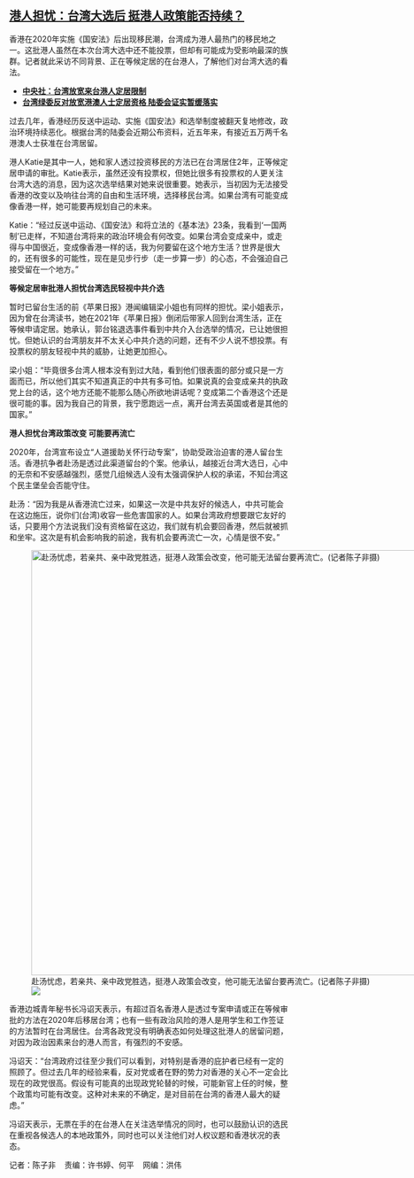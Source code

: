 <!--1703519284000-->
[港人担忧：台湾大选后 挺港人政策能否持续？](https://www.rfa.org/mandarin/yataibaodao/gangtai/ec-12252023095406.html)
------

<p><span style="font-weight: 400;">香港在2020年实施《国安法》后出现移民潮，台湾成为港人最热门的移民地之一。这批港人虽然在本次台湾大选中还不能投票，但却有可能成为受影响最深的族群。记者就此采访不同背景、正在等候定居的在台港人，了解他们对台湾大选的看法。</span></p><ul><li><a href="https://www.rfa.org/mandarin/Xinwen/5-07292022113917.html"><strong>中央社：台湾放宽来台港人定居限制</strong></a></li><li><strong><a href="https://www.rfa.org/mandarin/yataibaodao/gangtai/hcm2-04292022084735.html">台湾绿委反对放宽港澳人士定居资格 陆委会证实暂缓落实</a></strong></li></ul><p><span style="font-weight: 400;">过去几年，香港经历反送中运动、实施《国安法》和选举制度被翻天复地修改，政治环境持续恶化。根据台湾的陆委会近期公布资料，近五年来，有接近五万两千名港澳人士获准在台湾居留。</span></p><p><span style="font-weight: 400;">港人Katie是其中一人，她和家人透过投资移民的方法已在台湾居住2年，正等候定居申请的审批。Katie表示，虽然还没有投票权，但她比很多有投票权的人更关注台湾大选的消息，因为这次选举结果对她来说很重要。她表示，当初因为无法接受香港的改变以及响往台湾的自由和生活环境，选择移民台湾。如果台湾有可能变成像香港一样，她可能要再规划自己的未来。</span></p><p><span style="font-weight: 400;">Katie：“经过反送中运动、《国安法》和将立法的《基本法》23条，我看到‘一国两制’已走样，不知道台湾将来的政治环境会有何改变。如果台湾会变成亲中，或走得与中国很近，变成像香港一样的话，我为何要留在这个地方生活？世界是很大的，还有很多的可能性，现在是见步行步（走一步算一步）的心态，不会强迫自己接受留在一个地方。” </span></p><p><b>等候定居审批港人担忧台湾选民轻视中共介选</b></p><p><span style="font-weight: 400;">暂时已留台生活的前《苹果日报》港闻编辑梁小姐也有同样的担忧。梁小姐表示，因为曾在台湾读书，她在2021年《苹果日报》倒闭后带家人回到台湾生活，正在等候申请定居。她承认，郭台铭退选事件看到中共介入台选举的情况，已让她很担忧。但她认识的台湾朋友并不太关心中共介选的问题，还有不少人说不想投票。有投票权的朋友轻视中共的威胁，让她更加担心。</span></p><p><span style="font-weight: 400;">梁小姐：“毕竟很多台湾人根本没有到过大陆，看到他们很表面的部分或只是一方面而已，所以他们其实不知道真正的中共有多可怕。如果说真的会变成亲共的执政党上台的话，这个地方还能不能那么随心所欲地讲话呢？变成第二个香港这个还是很可能的事。因为我自己的背景，我宁愿跑远一点，离开台湾去英国或者是其他的国家。”</span></p><p><b>港人担忧台湾政策改变 可能要再流亡</b></p><p><span style="font-weight: 400;">2020年，台湾宣布设立“人道援助关怀行动专案”，协助受政治迫害的港人留台生活。香港抗争者赴汤是透过此渠道留台的个案。他承认，越接近台湾大选日，心中的无奈和不安感越强烈，感觉几组候选人没有太强调保护人权的承诺，不知台湾这个民主堡垒会否能守住。</span></p><p><span style="font-weight: 400;">赴汤：“因为我是从香港流亡过来，如果这一次是中共友好的候选人，中共可能会在这边施压，说你们(台湾)收容一些危害国家的人。如果台湾政府想要跟它友好的话，只要用个方法说我们没有资格留在这边，我们就有机会要回香港，然后就被抓和坐牢。这次是有机会影响我的前途，我有机会要再流亡一次，心情是很不安。”</span></p><p><figure class="image-richtext image-inline captioned" style="width:1024px;"><img alt="赴汤忧虑，若亲共、亲中政党胜选，挺港人政策会改变，他可能无法留台要再流亡。(记者陈子非摄)" height="768" src="https://www.rfa.org/mandarin/yataibaodao/gangtai/ec-12252023095406.html/8d746c645fe78651-82e54eb2517130014eb24e2d653f515a80dc9009-633a6e2f4eba653f7b564f1a653953d8-4ed653ef80fd65e06cd5755953f08981518d6d414ea13002-96485b50975e6444.jpg/@@images/0ec670ed-fb88-4564-a79d-206feb7e4865.jpeg" title="赴汤忧虑，若亲共、亲中政党胜选，挺港人政策会改变，他可能无法留台要再流亡。(陈子非摄).jpg" width="1024"/><figcaption class="image-caption">赴汤忧虑，若亲共、亲中政党胜选，挺港人政策会改变，他可能无法留台要再流亡。(记者陈子非摄)</figcaption><small></small><div id="zoomattribute"><a data-caption="赴汤忧虑，若亲共、亲中政党胜选，挺港人政策会改变，他可能无法留台要再流亡。(记者陈子非摄)" data-fancybox="" href="https://www.rfa.org/mandarin/yataibaodao/gangtai/ec-12252023095406.html/8d746c645fe78651-82e54eb2517130014eb24e2d653f515a80dc9009-633a6e2f4eba653f7b564f1a653953d8-4ed653ef80fd65e06cd5755953f08981518d6d414ea13002-96485b50975e6444.jpg" id="single_image" title="赴汤忧虑，若亲共、亲中政党胜选，挺港人政策会改变，他可能无法留台要再流亡。(记者陈子非摄)"><img src="/++plone++rfa-resources/img/icon-zoom.png"/></a></div></figure></p><p><span style="font-weight: 400;">香港边城青年秘书长冯诏天表示，有超过百名香港人是透过专案申请或正在等候审批的方法在2020年后移居台湾；也有一些有政治风险的港人是用学生和工作签证的方法暂时在台湾居住。台湾各政党没有明确表态如何处理这批港人的居留问题，对因为政治因素来台的港人而言，有强烈的不安感。</span></p><p><span style="font-weight: 400;">冯诏天：“台湾政府过往至少我们可以看到，对特别是香港的庇护者已经有一定的照顾了。但过去几年的经验来看，反对党或者在野的势力对香港的关心不一定会比现在的政党很高。假设有可能真的出现政党轮替的时候，可能新官上任的时候，整个政策均可能有改变。这种对未来的不确定，是对目前在台湾的香港人最大的疑虑。”</span></p><p><span style="font-weight: 400;">冯诏天表示，无票在手的在台港人在关注选举情况的同时，也可以鼓励认识的选民在重视各候选人的本地政策外，同时也可以关注他们对人权议题和香港状况的表态。</span></p><p><span style="font-weight: 400;">记者：陈子非    责编：许书婷、何平    网编：洪伟</span></p>
